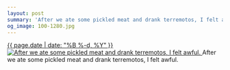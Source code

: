 ```yaml
---
layout: post
summary: 'After we ate some pickled meat and drank terremotos, I felt awful.'
og_image: 100-1280.jpg
---
```


<p>
 <time>
  <a href="/100">
   {{ page.date | date: "%B %-d, %Y" }}
  </a>
 </time>
 <a href="/100">
  <img alt="After we ate some pickled meat and drank terremotos, I felt awful." sizes="(min-width: 700px) 50vw, calc(100vw - 2rem)" src="{{ site.assets_url }}/100-640.jpg" srcset="{{ site.assets_url }}/100-1280.jpg 1280w, {{ site.assets_url }}/100-960.jpg 960w, {{ site.assets_url }}/100-640.jpg 640w, {{ site.assets_url }}/100-320.jpg 320w"/>
 </a>
 <span>
  After we ate some pickled meat and drank terremotos, I felt awful.
 </span>
</p>
